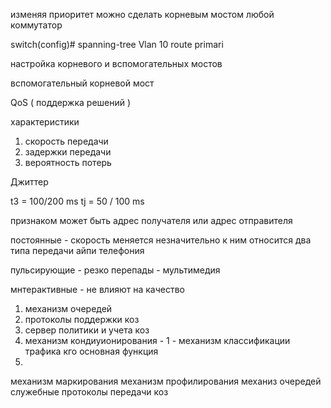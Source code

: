 изменяя приоритет можно сделать корневым мостом любой коммутатор 

switch(config)# spanning-tree Vlan 10 route primari 

настройка корневого и вспомогательных  мостов 

вспомогательный корневой мост 

QoS ( поддержка решений ) 

характеристики
1. скорость передачи 
2. задержки передачи 
3. вероятность потерь 

Джиттер 

t3 = 100/200 ms
tj = 50 / 100 ms

признаком может быть адрес получателя или адрес отправителя 

постоянные - скорость меняется незначительно 
к ним относится два типа передачи айпи телефония 

пульсирующие - резко перепады - мультимедия 

мнтерактивные - не влияют на качество 

1. механизм очередей 
2. протоколы поддержки коз
3. сервер политики и учета коз
4. механизм кондиуионирования - 1 - механизм классификации трафика кго основная функция 
5. 
механизм маркирования 
механизм профилирования 
механиз очередей 
служебные протоколы передачи коз 



